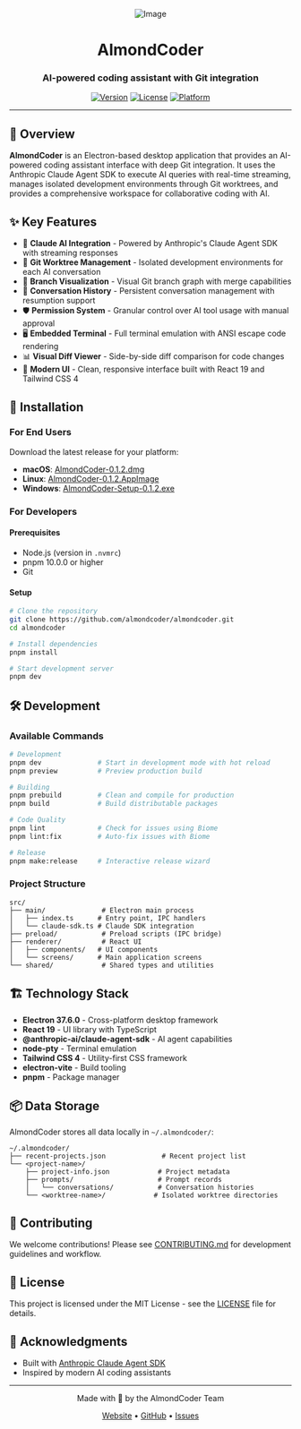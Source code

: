 <div align="center">

 ![Image](https://avatars.githubusercontent.com/u/232196805?s=400&u=6401ccc6274b97becdcbe02f1bc88ba2b98bbe03&v=4) 
# AlmondCoder

### AI-powered coding assistant with Git integration

[![Version](https://img.shields.io/badge/version-0.1.2-blue.svg)](https://github.com/almondcoder/almondcoder/releases)
[![License](https://img.shields.io/badge/license-MIT-green.svg)](./LICENSE)
[![Platform](https://img.shields.io/badge/platform-macOS%20%7C%20Linux%20%7C%20Windows-lightgrey.svg)](https://github.com/almondcoder/almondcoder)

</div>

---

## 📖 Overview

**AlmondCoder** is an Electron-based desktop application that provides an AI-powered coding assistant interface with deep Git integration. It uses the Anthropic Claude Agent SDK to execute AI queries with real-time streaming, manages isolated development environments through Git worktrees, and provides a comprehensive workspace for collaborative coding with AI.

## ✨ Key Features

- 🤖 **Claude AI Integration** - Powered by Anthropic's Claude Agent SDK with streaming responses
- 🌳 **Git Worktree Management** - Isolated development environments for each AI conversation
- 🔀 **Branch Visualization** - Visual Git branch graph with merge capabilities
- 💬 **Conversation History** - Persistent conversation management with resumption support
- 🛡️ **Permission System** - Granular control over AI tool usage with manual approval
- 🖥️ **Embedded Terminal** - Full terminal emulation with ANSI escape code rendering
- 📊 **Visual Diff Viewer** - Side-by-side diff comparison for code changes
- 🎨 **Modern UI** - Clean, responsive interface built with React 19 and Tailwind CSS 4

## 🚀 Installation

### For End Users

Download the latest release for your platform:

- **macOS**: [AlmondCoder-0.1.2.dmg](https://github.com/almondcoder/almondcoder/releases)
- **Linux**: [AlmondCoder-0.1.2.AppImage](https://github.com/almondcoder/almondcoder/releases)
- **Windows**: [AlmondCoder-Setup-0.1.2.exe](https://github.com/almondcoder/almondcoder/releases)

### For Developers

#### Prerequisites

- Node.js (version in `.nvmrc`)
- pnpm 10.0.0 or higher
- Git

#### Setup

```bash
# Clone the repository
git clone https://github.com/almondcoder/almondcoder.git
cd almondcoder

# Install dependencies
pnpm install

# Start development server
pnpm dev
```

## 🛠️ Development

### Available Commands

```bash
# Development
pnpm dev              # Start in development mode with hot reload
pnpm preview          # Preview production build

# Building
pnpm prebuild         # Clean and compile for production
pnpm build            # Build distributable packages

# Code Quality
pnpm lint             # Check for issues using Biome
pnpm lint:fix         # Auto-fix issues with Biome

# Release
pnpm make:release     # Interactive release wizard
```

### Project Structure

```
src/
├── main/              # Electron main process
│   ├── index.ts      # Entry point, IPC handlers
│   └── claude-sdk.ts # Claude SDK integration
├── preload/           # Preload scripts (IPC bridge)
├── renderer/          # React UI
│   ├── components/   # UI components
│   └── screens/      # Main application screens
└── shared/            # Shared types and utilities
```

## 🏗️ Technology Stack

- **Electron 37.6.0** - Cross-platform desktop framework
- **React 19** - UI library with TypeScript
- **@anthropic-ai/claude-agent-sdk** - AI agent capabilities
- **node-pty** - Terminal emulation
- **Tailwind CSS 4** - Utility-first CSS framework
- **electron-vite** - Build tooling
- **pnpm** - Package manager

## 📦 Data Storage

AlmondCoder stores all data locally in `~/.almondcoder/`:

```
~/.almondcoder/
├── recent-projects.json              # Recent project list
└── <project-name>/
    ├── project-info.json            # Project metadata
    ├── prompts/                     # Prompt records
    │   └── conversations/           # Conversation histories
    └── <worktree-name>/            # Isolated worktree directories
```

## 🤝 Contributing

We welcome contributions! Please see [CONTRIBUTING.md](./CONTRIBUTING.md) for development guidelines and workflow.

## 📄 License

This project is licensed under the MIT License - see the [LICENSE](./LICENSE) file for details.

## 🙏 Acknowledgments

- Built with [Anthropic Claude Agent SDK](https://github.com/anthropics/anthropic-sdk-typescript)
- Inspired by modern AI coding assistants

---

<div align="center">

Made with 🌰 by the AlmondCoder Team

[Website](https://almondcoder.com) • [GitHub](https://github.com/almondcoder/almondcoder) • [Issues](https://github.com/almondcoder/almondcoder/issues)

</div>
